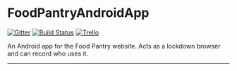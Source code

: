 # FoodPantryAndroidApp
[![Gitter](https://badges.gitter.im/LHSDevTeam/FoodPantryAndroidApp.svg)](https://gitter.im/LHSDevTeam/FoodPantryAndroidApp?utm_source=badge&utm_medium=badge&utm_campaign=pr-badge) [![Build Status](https://travis-ci.com/LHSDevTeam/FoodPantryAndroidApp.svg?branch=master)](https://travis-ci.com/LHSDevTeam/FoodPantryAndroidApp) [![Trello](https://img.shields.io/static/v1?label=trello&message=FoodPantryAndroidApp&color=blue&logo=trello)](https://trello.com/b/RxuqCEdZ/foodpantryandroidapp)

An Android app for the Food Pantry website. Acts as a lockdown browser and can record who uses it.

---
